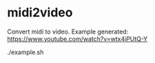 # midi2video
Convert midi to video. Example generated: https://www.youtube.com/watch?v=wtx4iPUtQ-Y

./example.sh
